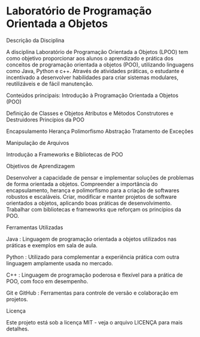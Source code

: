 
Laboratório de Programação Orientada a Objetos
=======

Descrição da Disciplina

A disciplina Laboratório de Programação Orientada a Objetos (LPOO) tem como objetivo proporcionar aos alunos o aprendizado e prática dos conceitos de programação orientada a objetos (POO), utilizando linguagens como Java, Python e c++. Através de atividades práticas, o estudante é incentivado a desenvolver habilidades para criar sistemas modulares, reutilizáveis ​​e de fácil manutenção.

Conteúdos principais:
Introdução à Programação Orientada a Objetos (POO)

Definição de Classes e Objetos
Atributos e Métodos
Construtores e Destruidores
Princípios da POO

Encapsulamento
Herança
Polimorfismo
Abstração
Tratamento de Exceções

Manipulação de Arquivos

Introdução a Frameworks e Bibliotecas de POO

Objetivos de Aprendizagem

Desenvolver a capacidade de pensar e implementar soluções de problemas de forma orientada a objetos.
Compreender a importância do encapsulamento, herança e polimorfismo para a criação de softwares robustos e escaláveis.
Criar, modificar e manter projetos de software orientados a objetos, aplicando boas práticas de desenvolvimento.
Trabalhar com bibliotecas e frameworks que reforçam os princípios da POO.

Ferramentas Utilizadas

Java : Linguagem de programação orientada a objetos utilizados nas práticas e exemplos em sala de aula.

Python : Utilizado para complementar a experiência prática com outra linguagem amplamente usada no mercado.

C++ : Linguagem de programação poderosa e flexível para a prática de POO, com foco em desempenho.

Git e GitHub : Ferramentas para controle de versão e colaboração em projetos.

Licença

Este projeto está sob a licença MIT - veja o arquivo LICENÇA para mais detalhes.
